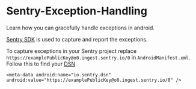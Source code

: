 # Sentry-Exception-Handling
Learn how you can gracefully handle exceptions in android.

[Sentry SDK][sentry-android] is used to capture and report the exceptions.

To capture exceptions in your Sentry project replace `https://examplePublicKey@o0.ingest.sentry.io/0` in `AndroidManifest.xml`.
Follow this to find your [DSN][dsn]

```
<meta-data android:name="io.sentry.dsn" android:value="https://examplePublicKey@o0.ingest.sentry.io/0" />
```
 

[sentry-android]: https://sentry.io/for/android/
[dsn]: https://docs.sentry.io/product/sentry-basics/dsn-explainer/#where-to-find-your-dsn
